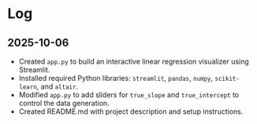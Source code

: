 # Log

## 2025-10-06

- Created `app.py` to build an interactive linear regression visualizer using Streamlit.
- Installed required Python libraries: `streamlit`, `pandas`, `numpy`, `scikit-learn`, and `altair`.
- Modified `app.py` to add sliders for `true_slope` and `true_intercept` to control the data generation.
- Created README.md with project description and setup instructions.